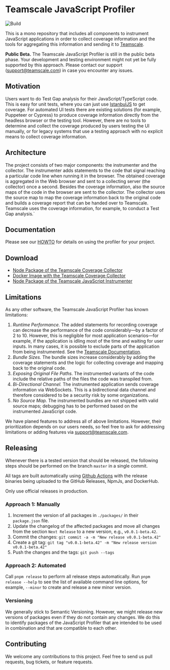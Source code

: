 # Teamscale JavaScript Profiler

![Build](https://github.com/cqse/teamscale-javascript-profiler/actions/workflows/build-and-test.yml/badge.svg)

This is a mono repository that includes all components to instrument 
JavaScript applications in order to collect coverage information and the tools
for aggregating this information and sending it to [Teamscale](https://www.cqse.eu/en/teamscale/).

**Public Beta.** The Teamscale JavaScript Profiler is still in the public beta phase. 
Your development and testing environment might not yet be fully supported by this approach. 
Please contact our support (support@teamscale.com) in case you encounter any issues.

## Motivation

Users want to do Test Gap analysis for their JavaScript/TypeScript code. 
This is easy for unit tests, where you can just use [IstanbulJS](https://istanbul.js.org/) to get coverage. 
For automated UI tests there are existing solutions (for example, Puppeteer or Cypress) 
to produce coverage information directly from the headless browser or the testing tool. 
However, there are no tools to determine and collect the coverage produced by users testing the UI manually,
or for legacy systems that use a testing approach with no explicit means to collect coverage information.

## Architecture

The project consists of two major components: the instrumenter and the collector.
The instrumenter adds statements to the code that signal reaching a particular code line
when running it in the browser. The obtained coverage is aggregated in the Web browser and
sent to a collecting server (the collector) once a second. Besides the coverage information,
also the source maps of the code in the browser are sent to the collector.
The collector uses the source map to map the coverage information back to the original code
and builds a coverage report that can be handed over to Teamscale.
Teamscale uses the coverage information, for example, to conduct a Test Gap analysis.`

## Documentation 

Please see our [HOWTO](https://docs.teamscale.com/howto/setting-up-profiler-tga/javascript/) for details on using the profiler for your project.

## Download

- [Node Package of the Teamscale Coverage Collector](https://www.npmjs.com/package/@teamscale/coverage-collector)
- [Docker Image with the Teamscale Coverage Collector](https://hub.docker.com/r/cqse/teamscale-coverage-collector/tags/)
- [Node Package of the Teamscale JavaScript Instrumenter](https://www.npmjs.com/package/@teamscale/javascript-instrumenter)

## Limitations

As any other software, the Teamscale JavaScript Profiler has known limitations:

1. *Runtime Performance*. The added statements for recording coverage can decrease
   the performance of the code considerably—by a factor of 2 to 10. 
   However, this is negligible for most application scenarios—for example, 
   if the application is idling most of the time and waiting for user inputs. 
   In many cases, it is possible to exclude parts of the application from being
   instrumented. See the [Teamscale Documentation](https://docs.teamscale.com/howto/setting-up-profiler-tga/javascript/#instrumented-app-is-slow). 
2. *Bundle Sizes.* The bundle sizes increase considerably by adding the
   coverage statements and the logic for collecting coverage and mapping back to the original code.
3. *Exposing Original File Paths.* The instrumented variants of the code include the
   relative paths of the files the code was transpiled from.
4. *Bi-Directional Channel.* The instrumented application sends coverage information via WebSockets. 
   This is a bidirectional data channel and therefore considered to be a security risk by some organizations.
5. *No Source Map.* The instrumented bundles are not shipped with valid source maps; debugging
   has to be performed based on the instrumented JavaScript code.

We have planed features to address all of above limitations. 
However, their prioritization depends on our users needs, so feel 
free to ask for addressing limitations or adding features via support@teamscale.com.   

## Releasing

Whenever there is a tested version that should be released, the following steps should be 
performed on the branch `master` in a single commit.

All tags are built automatically using [Github Actions](https://github.com/cqse/teamscale-jacoco-agent/actions) with the release binaries being uploaded to the GitHub Releases, NpmJs, and DockerHub.

Only use official releases in production.

### Approach 1: Manually

1. Increment the version of all packages in `./packages/` in their `package.json` file.
2. Update the changelog of the affected packages and move all changes from the section `Next Release` to a new version, e.g., `v0.0.1-beta.42`.
3. Commit the changes: `git commit -a -m "New release v0.0.1-beta.42"`
4. Create a git tag: `git tag "v0.0.1-beta.42" -m "New release version v0.0.1-beta.42"`
5. Push the changes and the tags: `git push --tags`

### Approach 2: Automated

Call `pnpm release` to perform all release steps automatically. 
Run `pnpm release --help` to see the list of available command line options, 
for example, `--minor` to create and release a new minor version.

### Versioning

We generally stick to Semantic Versioning. However, we might release new versions
of packages even if they do not contain any changes. 
We do this to identify packages of the JavaScript Profiler that are intended to
be used in combination and that are compatible to each other.

## Contributing

We welcome any contributions to this project. Feel free to send us pull requests,
bug tickets, or feature requests.

